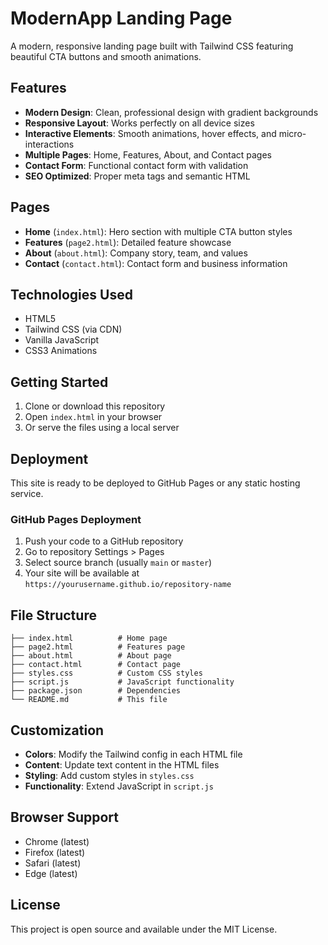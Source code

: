 # ModernApp Landing Page

A modern, responsive landing page built with Tailwind CSS featuring beautiful CTA buttons and smooth animations.

## Features

- **Modern Design**: Clean, professional design with gradient backgrounds
- **Responsive Layout**: Works perfectly on all device sizes
- **Interactive Elements**: Smooth animations, hover effects, and micro-interactions
- **Multiple Pages**: Home, Features, About, and Contact pages
- **Contact Form**: Functional contact form with validation
- **SEO Optimized**: Proper meta tags and semantic HTML

## Pages

- **Home** (`index.html`): Hero section with multiple CTA button styles
- **Features** (`page2.html`): Detailed feature showcase
- **About** (`about.html`): Company story, team, and values
- **Contact** (`contact.html`): Contact form and business information

## Technologies Used

- HTML5
- Tailwind CSS (via CDN)
- Vanilla JavaScript
- CSS3 Animations

## Getting Started

1. Clone or download this repository
2. Open `index.html` in your browser
3. Or serve the files using a local server

## Deployment

This site is ready to be deployed to GitHub Pages or any static hosting service.

### GitHub Pages Deployment

1. Push your code to a GitHub repository
2. Go to repository Settings > Pages
3. Select source branch (usually `main` or `master`)
4. Your site will be available at `https://yourusername.github.io/repository-name`

## File Structure

```
├── index.html          # Home page
├── page2.html          # Features page
├── about.html          # About page
├── contact.html        # Contact page
├── styles.css          # Custom CSS styles
├── script.js           # JavaScript functionality
├── package.json        # Dependencies
└── README.md           # This file
```

## Customization

- **Colors**: Modify the Tailwind config in each HTML file
- **Content**: Update text content in the HTML files
- **Styling**: Add custom styles in `styles.css`
- **Functionality**: Extend JavaScript in `script.js`

## Browser Support

- Chrome (latest)
- Firefox (latest)
- Safari (latest)
- Edge (latest)

## License

This project is open source and available under the MIT License.